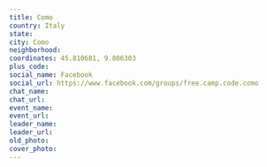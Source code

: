 ```yaml
---
title: Como
country: Italy
state: 
city: Como
neighborhood: 
coordinates: 45.810681, 9.086303
plus_code:
social_name: Facebook
social_url: https://www.facebook.com/groups/free.camp.code.como
chat_name:
chat_url:
event_name:
event_url:
leader_name:
leader_url:
old_photo: 
cover_photo:
---
```

